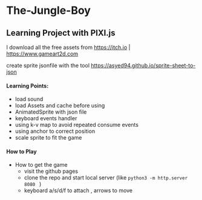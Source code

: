 # The-Jungle-Boy

## Learning Project with PIXI.js

I download all the free assets from https://itch.io | https://www.gameart2d.com

create sprite jsonfile with the tool https://asyed94.github.io/sprite-sheet-to-json

#### Learning Points:

- load sound
- load Assets and cache before using
- AnimatedSprite with json file
- keyboard events handler
- using k-v map to avoid repeated consume events
- using anchor to correct position
- scale sprite to fit the game

#### How to Play

- How to get the game
  - visit the github pages
  - clone the repo and start local server (like `python3 -m http.server 8080 ` )
  - keyboard a/s/d/f to attach , arrows to move
